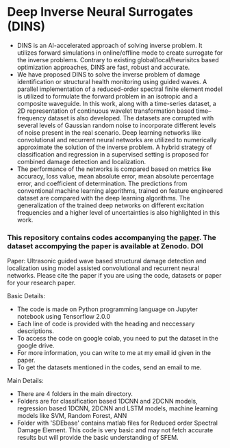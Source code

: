 # Deep Inverse Neural Surrogates (DINS)
* DINS is an AI-accelerated approach of solving inverse problem. It utilizes forward simulations in online/offline mode to create surrogate for the inverse problems. Contrary to existing global/local/heurisitcs based optimization approaches, DINS are fast, robust and accurate.
* We have proposed DINS to solve the inverse problem of damage identification or structural health monitoring using guided waves. A parallel implementation of a reduced-order spectral finite element model is utilized to formulate the forward problem in an isotropic and a composite waveguide. In this work, along with a time-series dataset, a 2D representation of continuous wavelet transformation based time–frequency dataset is also developed. The datasets are corrupted with several levels of Gaussian random noise to incorporate different levels of noise present in the real scenario. Deep learning networks like convolutional and recurrent neural networks are utilized to numerically approximate the solution of the inverse problem. A hybrid strategy of classification and regression in a supervised setting is proposed for combined damage detection and localization.
* The performance of the networks is compared based on metrics like accuracy, loss value, mean absolute error, mean absolute percentage error, and coefficient of determination. The predictions from conventional machine learning algorithms, trained on feature engineered dataset are compared with the deep learning algorithms. The generalization of the trained deep networks on different excitation frequencies and a higher level of uncertainties is also highlighted in this work.

### This repository contains codes accompanying the [paper](https://doi.org/10.1016/j.eswa.2020.114189). The dataset accompying the paper is available at Zenodo. DOI
Paper: Ultrasonic guided wave based structural damage detection and localization using model assisted convolutional and recurrent neural networks. Please cite the paper if you are using the code, datasets or paper for your research paper.


Basic Details:
* The code is made on Python programming language on Jupyter notebook using Tensorflow 2.0.0
* Each line of code is provided with the heading and neccessary descriptions.
* To access the code on google colab, you need to put the dataset in the google drive. 
* For more information, you can write to me at my email id given in the paper.
* To get the datasets mentioned in the codes, send an email to me.

Main Details:
* There are 4 folders in the main directory.
* Folders are for classification based 1DCNN and 2DCNN models, regression based 1DCNN, 2DCNN and LSTM models, machine learning models like SVM, Random Forest, ANN
* Folder with 'SDEbase' contains matlab files for Reduced order Spectral Damage Element. This code is very basic and may not fetch accurate results but will provide the basic understanding of SFEM.
